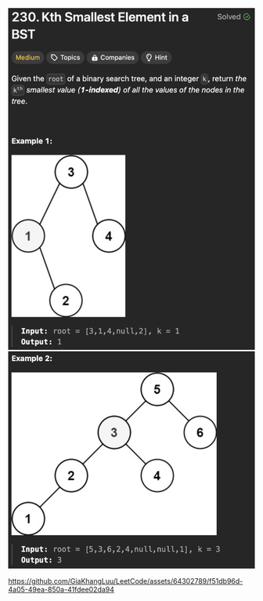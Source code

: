 <img width="565" alt="topic" src="./topic.png" />
<img width="565" alt="topic" src="./example.png" />

https://github.com/GiaKhangLuu/LeetCode/assets/64302789/f51db96d-4a05-49ea-850a-41fdee02da94

